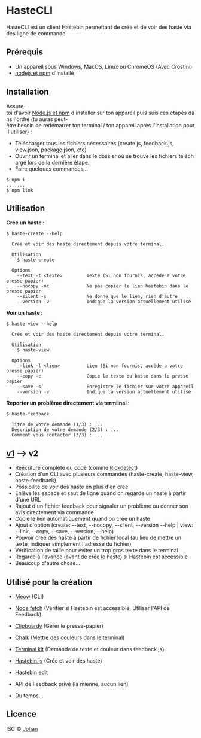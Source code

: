 # HasteCLI

HasteCLI est un client Hastebin permettant de crée et de voir des haste via des ligne de commande.

## Prérequis

* Un appareil sous Windows, MacOS, Linux ou ChromeOS (Avec Crostini)
* [nodejs et npm](https://nodejs.org) d'installé


## Installation

Assure-toi d'avoir [Node.js et npm](https://nodejs.org) d'installer sur ton appareil puis suis ces étapes dans l'ordre (tu auras peut-être besoin de redémarrer ton terminal / ton appareil après l'installation pour l'utiliser) :

* Télécharger tous les fichiers nécessaires (create.js, feedback.js, view.json, package.json, etc)
* Ouvrir un terminal et aller dans le dossier où se trouve les fichiers téléchargé lors de la dernière étape.
* Faire quelques commandes...
```
$ npm i
.......
$ npm link
```


## Utilisation

**Crée un haste :**
```
$ haste-create --help

  Crée et voir des haste directement depuis votre terminal.

  Utilisation
    $ haste-create

  Options
    --text -t <texte>         Texte (Si non fournis, accède a votre presse papier)
    --nocopy -nc              Ne pas copier le lien hastebin dans le presse papier
    --silent -s               Ne donne que le lien, rien d'autre
    --version -v              Indique la version actuellement utilisé
```

**Voir un haste :**
```
$ haste-view --help

  Crée et voir des haste directement depuis votre terminal.

  Utilisation
    $ haste-view

  Options
    --link -l <lien>          Lien (Si non fournis, accède a votre presse papier)
    --copy -c                 Copie le texte du haste dans le presse papier
    --save -s                 Enregistre le fichier sur votre appareil
    --version -v              Indique la version actuellement utilisé
```

**Reporter un problème directement via termiinal :**
```
$ haste-feedback

  Titre de votre demande (1/3) : ...
  Description de votre demande (2/3) : ...
  Comment vous contacter (3/3) : ...
```


## [v1](https://github.com/johan-perso/haste.terminal) --> v2

* Réécriture complète du code (comme [Rickdetect](https://github.com/johan-perso/rickdetect))
* Création d'un CLI avec plusieurs commandes (haste-create, haste-view, haste-feedback)
* Possibilité de voir des haste en plus d'en crée
* Enlève les espace et saut de ligne quand on regarde un haste à partir d'une URL
* Rajout d'un fichier feedback pour signaler un problème ou donner son avis directement via commande
* Copie le lien automatiquement quand on crée un haste
* Ajout d'option (create: --text, --nocopy, --silent, --version --help | view: --link, --copy, --save, --version, --help)
* Pouvoir crée des haste à partir de fichier local (au lieu de mettre un texte, indiquer simplement l'adresse du fichier)
* Vérification de taille pour éviter un trop gros texte dans le terminal
* Regarde à l'avance (avant de crée le haste) si Hastebin est accessible
* Beaucoup d'autre chose...

## Utilisé pour la création

* [Meow](https://www.npmjs.com/package/meow) (CLI)
* [Node fetch](https://www.npmjs.com/package/node-fetch) (Vérifier si Hastebin est accessible, Utiliser l'API de Feedback)
* [Clipboardy](https://www.npmjs.com/package/clipboardy) (Gérer le presse-papier)
* [Chalk](https://www.npmjs.com/package/chalk) (Mettre des couleurs dans le terminal)
* [Terminal kit](https://www.npmjs.com/package/terminal-kit) (Demande de texte et couleur dans feedback.js)
* [Hastebin.js](https://www.npmjs.com/package/hastebin.js) (Crée et voir des haste)

* [Hastebin edit](https://hasteb.herokuapp.com)
* API de Feedback privé (la mienne, aucun lien)
* Du temps...


## Licence

ISC © [Johan](https://johan-perso.glitch.me)